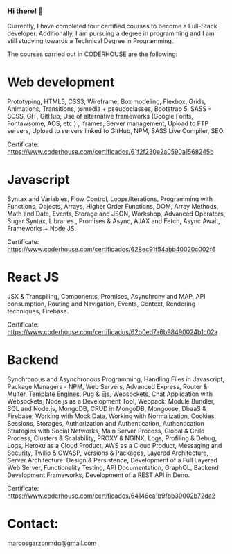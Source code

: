 ### Hi there! 👋

Currently, I have completed four certified courses to become a Full-Stack developer. Additionally, I am pursuing a degree in programming and I am still studying towards a Technical Degree in Programming.

The courses carried out in CODERHOUSE are the following:  

# Web development  

Prototyping, HTML5, CSS3, Wireframe, Box modeling, Flexbox, Grids, Animations, Transitions, @media + pseudoclasses, Bootstrap 5, SASS - SCSS, GIT, GitHub, Use of alternative frameworks (Google Fonts, Fontawsome, AOS, etc.) , Iframes, Server management, Upload to FTP servers, Upload to servers linked to GitHub, NPM, SASS Live Compiler, SEO.  

Certificate:
https://www.coderhouse.com/certificados/61f2f230e2a0590a1568245b

# Javascript
Syntax and Variables, Flow Control, Loops/Iterations, Programming with Functions, Objects, Arrays, Higher Order Functions, DOM, Array Methods, Math and Date, Events, Storage and JSON, Workshop, Advanced Operators, Sugar Syntax, Libraries , Promises & Async, AJAX and Fetch, Async Await, Frameworks + Node JS.

Certificate:
https://www.coderhouse.com/certificados/628ec91f54abb40020c002f6

# React JS

JSX & Transpiling, Components, Promises, Asynchrony and MAP, API consumption, Routing and Navigation, Events, Context, Rendering techniques, Firebase.  

Certificate:
https://www.coderhouse.com/certificados/62b0ed7a6b98490024b1c02a

# Backend

Synchronous and Asynchronous Programming, Handling Files in Javascript, Package Managers - NPM, Web Servers, Advanced Express, Router & Multer, Template Engines, Pug & Ejs, Websockets, Chat Application with Websockets, Node.js as a Development Tool, Webpack: Module Bundler, SQL and Node.js, MongoDB, CRUD in MongoDB, Mongoose, DbaaS & Firebase, Working with Mock Data, Working with Normalization, Cookies, Sessions, Storages, Authorization and Authentication, Authentication Strategies with Social Networks, Main Server Process, Global & Child Process, Clusters & Scalability, PROXY & NGINX, Logs, Profiling & Debug, Logs, Heroku as a Cloud Product, AWS as a Cloud Product, Messaging and Security, Twilio & OWASP, Versions & Packages, Layered Architecture, Server Architecture: Design & Persistence, Development of a Full Layered Web Server, Functionality Testing, API Documentation, GraphQL, Backend Development Frameworks, Development of a REST API in Deno. 

Certificate:
https://www.coderhouse.com/certificados/64146ea1b9fbb30002b72da2

# Contact:
marcosgarzonmdq@gmail.com
<!--
**marcosgarzon/marcosgarzon** is a ✨ _special_ ✨ repository because its `README.md` (this file) appears on your GitHub profile.

Here are some ideas to get you started:

- 🔭 I’m currently working on ...
- 🌱 I’m currently learning ...
- 👯 I’m looking to collaborate on ...
- 🤔 I’m looking for help with ...
- 💬 Ask me about ...
- 📫 How to reach me: ...
- 😄 Pronouns: ...
- ⚡ Fun fact: ...
-->
